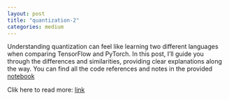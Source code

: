 ```yaml
---
layout: post
title: "quantization-2"
categories: medium
---
```


Understanding quantization can feel like learning two different languages when comparing TensorFlow and PyTorch. In this 
post, I’ll guide you through the differences and similarities, providing clear explanations along the way. You can find 
all the code references and notes in the provided [notebook](https://github.com/pelinbalci/LLM_Notebooks/blob/main/Quantization.ipynb)

Clik here to read more: [link](https://medium.com/@balci.pelin/quantization-2-7398a0ce7584)